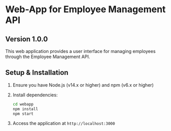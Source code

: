 # Web-App for Employee Management API

## Version 1.0.0

This web application provides a user interface for managing employees through the Employee Management API.

## Setup & Installation

1. Ensure you have Node.js (v14.x or higher) and npm (v6.x or higher)

2. Install dependencies:
   ```bash
   cd webapp
   npm install
   npm start
   ```
3. Access the application at `http://localhost:3000`
